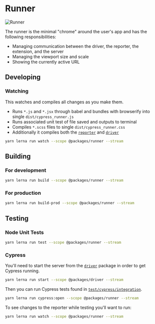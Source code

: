 # Runner

![Runner](https://cloud.githubusercontent.com/assets/1157043/17947042/e9352ae2-6a18-11e6-85af-3670c7cfba03.png)

The runner is the minimal "chrome" around the user's app and has the following responsibilities:

- Managing communication between the driver, the reporter, the extension, and the server
- Managing the viewport size and scale
- Showing the currently active URL

## Developing

### Watching

This watches and compiles all changes as you make them.

- Runs `*.js` and `*.jsx` through babel and bundles with browserify into single `dist/cypress_runner.js`
- Runs associated unit test of file saved and outputs to terminal
- Compiles `*.scss` files to single `dist/cypress_runner.css`
- Additionally it compiles both the [`reporter`](../reporter) and [`driver`](../driver)

```bash
yarn lerna run watch --scope @packages/runner --stream
```

## Building

### For development

```bash
yarn lerna run build --scope @packages/runner --stream
```

### For production

```bash
yarn lerna run build-prod --scope @packages/runner --stream
```

## Testing

### Node Unit Tests

```bash
yarn lerna run test --scope @packages/runner --stream
```

### Cypress

You'll need to start the server from the [`driver`](../driver) package in order to get Cypress running.

```bash
yarn lerna run start --scope @packages/driver --stream
```

Then you can run Cypress tests found in [`test/cypress/integration`](./test/cypress/integration).

```bash
yarn lerna run cypress:open --scope @packages/runner --stream
```

To see changes to the reporter while testing you'll want to run:

```bash
yarn lerna run watch --scope @packages/runner --stream
```
